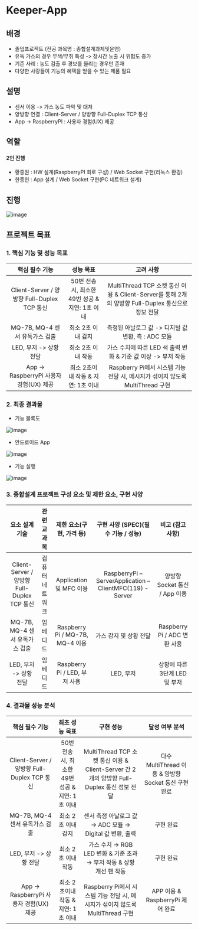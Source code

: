 # Keeper-App

## 배경
* 졸업프로젝트 (전공 과목명 : 종합설계과제및운영)
* 유독 가스의 경우 무색/무취 특성 -> 장시간 노출 시 위험도 증가
* 기존 사례 : 농도 검출 후 경보를 울리는 경우만 존재
* 다양한 사랑들이 기능의 혜택을 얻을 수 있는 제품 필요


## 설명
* 센서 이용 -> 가스 농도 파악 및 대처
* 양방향 연결 : Client-Server / 양방향 Full-Duplex TCP 통신
* App -> RaspberryPI : 사용자 경험(UX) 제공


## 역할
#### 2인 진행
* 황종원 : HW 설계(RaspberryPI 회로 구성) / Web Socket 구현(리눅스 환경)
* 한종헌 : App 설계 / Web Socket 구현(PC 네트워크 설계)

## 진행
![image](https://github.com/user-attachments/assets/1b50157a-7eab-4b24-85f6-261deec42e2a)


## 프로젝트 목표
### 1. 핵심 기능 및 성능 목표
|핵심 필수 기능|성능 목표|고려 사항|
|:---:|:---:|:---:|
|Client-Server / 양방향 Full-Duplex TCP 통신|50번 전송 시, 최소한 49번 성공 & 지연: 1초 이내|MultiThread TCP 소켓 통신 이용 & Client-Server를 통해 2개의 양방향 Full-Duplex 통신으로 정보 전달|
|MQ-7B, MQ-4 센서 유독가스 검출|최소 2초 이내 감지|측정된 아날로그 값 -> 디지털 값 변환, 측 : ADC 모듈|
|LED, 부저 -> 상황 전달|최소 2초 이내 작동|가스 수치에 따른 LED 색 출력 변화 & 기준 값 이상 -> 부저 작동|
|App → RaspberryPi 사용자 경험(UX) 제공|최소 2초이내 작동 & 지연: 1초 이내|Raspberry Pi에서 시스템 기능 전달 시, 메시지가 섞이지 않도록 MultiThread 구현|


### 2. 최종 결과물
* 기능 블록도

![image](https://github.com/user-attachments/assets/52e299ef-2502-4c7d-95f7-cfc99910131d)

* 안드로이드 App

![image](https://github.com/user-attachments/assets/22602806-9781-4def-9f16-7ea552cd6ad0)

* 기능 실행

![image](https://github.com/user-attachments/assets/193b1e28-3f2e-4e10-ae58-49315276f5cc)


### 3. 종합설계 프로젝트 구성 요소 및 제한 요소, 구현 사양
|요소 설계 기술|관련 교과목|제한 요소(구현, 가격 등)|구현 사양 (SPEC)(필수 기능 / 성능)|비고 (참고 사항)|
|:---:|:--------:|:---:|:---:|:---:|
|Client-Server / 양방향 Full-Duplex TCP 통신|컴퓨터 네트워크|Application 및 MFC 이용|RaspberryPi – ServerApplication – ClientMFC(119) - Server|양방향 Socket 통신 / App 이용|
|MQ-7B, MQ-4 센서 유독가스 검출|임베디드|Raspberry Pi / MQ-7B, MQ-4 이용|가스 감지 및 상황 전달|Raspberry Pi / ADC 변환 사용|
|LED, 부저 -> 상황 전달|임베디드|Raspberry Pi / LED, 부저 사용|LED, 부저|상황에 따른 3단계 LED 및 부저|

### 4. 결과물 성능 분석
|핵심 필수 기능|최초 성능 목표|구현 성능|달성 여부 분석|
|:---:|:---:|:---:|:---:|
|Client-Server / 양방향 Full-Duplex TCP 통신|50번 전송 시, 최소한 49번 성공 & 지연: 1초 이내|MultiThread TCP 소켓 통신 이용 & Client-Server 간 2개의 양방향 Full-Duplex 통신 정보 전달|다수 MultiThread 이용 & 양방향 Socket 통신 구현 완료|
|MQ-7B, MQ-4 센서 유독가스 검출|최소 2초 이내 감지| 센서 측정 아날로그 값 → ADC 모듈 → Digital 값 변환, 출력|구현 완료|
|LED, 부저 -> 상황 전달|최소 2초 이내 작동|가스 수치 → RGB LED 변화 & 기준 초과 → 부저 작동 & 상황 개선 팬 작동|구현 완료|
|App → RaspberryPi 사용자 경험(UX) 제공|최소 2초이내 작동 & 지연: 1초 이내|Raspberry Pi에서 시스템 기능 전달 시, 메시지가 섞이지 않도록 MultiThread 구현|APP 이용 & RaspberryPi 제어 완료|


